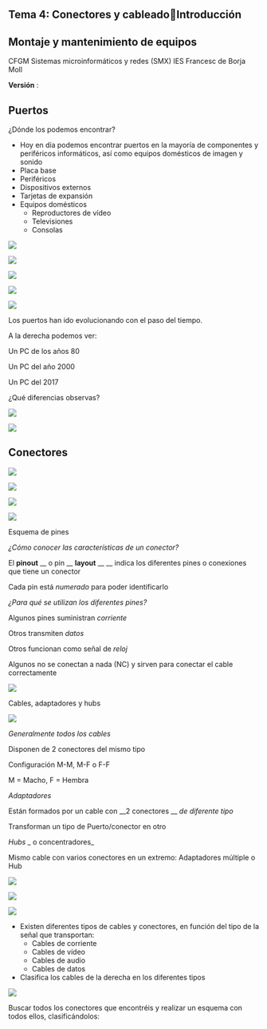 ## Tema 4: Conectores y cableadoIntroducción

## Montaje y mantenimiento de equipos
CFGM Sistemas microinformáticos y redes (SMX)
IES Francesc de Borja Moll

__Versión__ :

## Puertos

¿Dónde los podemos encontrar?

* Hoy en día podemos encontrar puertos en la mayoría de componentes y periféricos informáticos\, así como equipos domésticos de imagen y sonido
* Placa base
* Periféricos
* Dispositivos externos
* Tarjetas de expansión
* Equipos domésticos
  * Reproductores de vídeo
  * Televisiones
  * Consolas

![](img%5C1%20Conectores%20%28Introduccion%290.jpg)

![](img%5C1%20Conectores%20%28Introduccion%291.jpg)

![](img%5C1%20Conectores%20%28Introduccion%292.jpg)

![](img%5C1%20Conectores%20%28Introduccion%293.jpg)

![](img%5C1%20Conectores%20%28Introduccion%294.jpg)

Los puertos han ido evolucionando con el paso del tiempo\.

A la derecha podemos ver:

Un PC de los años 80

Un PC del año 2000

Un PC del 2017

¿Qué diferencias observas?

![](img%5C1%20Conectores%20%28Introduccion%295.png)

![](img%5C1%20Conectores%20%28Introduccion%296.jpg)

## Conectores

![](img%5C1%20Conectores%20%28Introduccion%297.png)

![](img%5C1%20Conectores%20%28Introduccion%298.jpg)

![](img%5C1%20Conectores%20%28Introduccion%299.jpg)

![](img%5C1%20Conectores%20%28Introduccion%2910.gif)

Esquema de pines

_¿Cómo conocer las características de un conector?_

El  __pinout__  __ o pin __  __layout__  __ __ indica los diferentes pines o conexiones que tiene un conector

Cada pin está  _numerado_  para poder identificarlo

_¿Para qué se utilizan los diferentes pines?_

Algunos pines suministran  _corriente_

Otros transmiten  _datos_

Otros funcionan como señal de  _reloj_

Algunos no se conectan a nada \(NC\) y sirven para conectar el cable correctamente

![](img%5C1%20Conectores%20%28Introduccion%2911.png)

Cables\, adaptadores y hubs

![](img%5C1%20Conectores%20%28Introduccion%2912.jpg)

_Generalmente todos los cables_

Disponen de 2 conectores del mismo tipo

Configuración M\-M\, M\-F o F\-F

M = Macho\, F = Hembra

_Adaptadores_

Están formados por un cable con  __2 conectores __  _de diferente tipo_

Transforman un tipo de Puerto/conector en otro

_Hubs_  _ o concentradores_

Mismo cable con varios conectores en un extremo: Adaptadores múltiple o Hub

![](img%5C1%20Conectores%20%28Introduccion%2913.jpg)

![](img%5C1%20Conectores%20%28Introduccion%2914.jpg)

![](img%5C1%20Conectores%20%28Introduccion%2915.jpg)

* Existen diferentes tipos de cables y conectores\, en función del tipo de la señal que transportan:
  * Cables de corriente
  * Cables de vídeo
  * Cables de audio
  * Cables de datos
* Clasifica los cables de la derecha en los diferentes tipos

![](img%5C1%20Conectores%20%28Introduccion%2916.jpg)

Buscar todos los conectores que encontréis y realizar un esquema con todos ellos\, clasificándolos:

